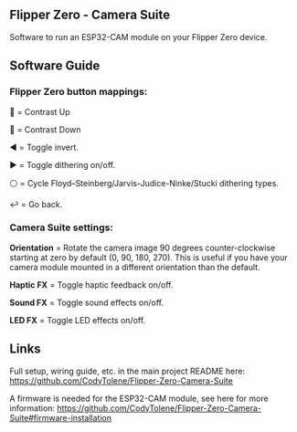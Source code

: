 ## Flipper Zero - Camera Suite

Software to run an ESP32-CAM module on your Flipper Zero device.

## Software Guide <a name="software-guide"></a>

### Flipper Zero button mappings:

🔼 = Contrast Up

🔽 = Contrast Down

◀️ = Toggle invert.

▶️ = Toggle dithering on/off.

⚪ = Cycle Floyd–Steinberg/Jarvis-Judice-Ninke/Stucki dithering types.

↩️ = Go back.

### Camera Suite settings:

**Orientation** = Rotate the camera image 90 degrees counter-clockwise starting at zero by default (0, 90, 180, 270). This is useful if you have your camera module mounted in a different orientation than the default.

**Haptic FX** = Toggle haptic feedback on/off.

**Sound FX** = Toggle sound effects on/off.

**LED FX** = Toggle LED effects on/off.

## Links

Full setup, wiring guide, etc. in the main project README here: https://github.com/CodyTolene/Flipper-Zero-Camera-Suite

A firmware is needed for the ESP32-CAM module, see here for more information: https://github.com/CodyTolene/Flipper-Zero-Camera-Suite#firmware-installation
